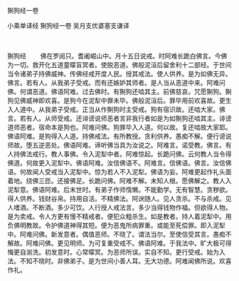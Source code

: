 猘狗经一卷


小乘单译经
猘狗经一卷
吴月支优婆塞支谦译


　　

猘狗经
　　佛在罗阅只。耆阇崛山中。月十五日说戒。时阿难长跪白佛言。今佛为一切。救开化五道童曚盲冥者。使脱恶道。佛般泥洹后留舍利十二部经。于世间当令诸弟子持佛威神。传佛经戒开度人民。授其戒法。使人供养。是为如佛无异。佛言。若有人。从我弟子受戒。而有还嫉妒其师者。是人当从恶道中来。阿难问佛。何谓恶道。佛语阿难。过去佛时。有猘狗还啮其主。前佛慈哀。咒愿猘狗。猘狗见佛威神即欢喜。是狗今在泥犁中罪未毕。佛般泥洹后。罪毕用前欢喜故。更生入人道中。从我弟子受戒。正当从作猘狗时主受戒。狗有宿识故。还啮大家。佛言。若有人。从师受戒。还诽谤说师恶者言非我行者如是为如猘狗还啮其主。诽谤道师恶者。宿命本是狗也。阿难问佛。狗罪毕入人道。何以故。复还啮故大家耶。佛语阿难。是狗得入人道。持佛戒法。有所教授。贪利供养。愚痴不解。便行谤说师故。堕五逆恶处。佛语阿难。谛听佛当具为汝说之。阿难言。诺受教。佛言。有人持佛法戒行。教人事佛。令入泥犁中者。阿难惊起。长跪问佛。云何教人当令得佛道。何故更入泥犁中。佛语阿难。汝信佛语不。阿难言。信佛语。佛言。汝信佛语。何故闻人受戒当入泥犁中。惊为若人不入泥犁。佛语为妄。阿难更起作礼头面着地。绕佛三匝。还接佛足。长跪问佛。阿难不解。未知人根。愿佛解之。教人入泥犁意。佛语阿难。后末世时。有弟子作师惰懒。不能勤学。无有智慧。贪秽欲。得人供养。钱财谷帛。持用自活。不精佛法。阿谀随人。见人贪杀。不与杀戒。见人嗜酒。不断酒。多少可饮。人行授人戒法言。多少当得钱物作福。但欲得人物。是为卖戒。令人方更有慢不精戒者。便犯众粗杀生。如是教者。持人着泥犁中。用负佛明教故。令护佛道神得其短。便为恶鬼所病罪重。或能至死偿罪。即入泥犁中。阿难问佛。新发意者。偶值恶师。不晓了。谓法当尔。至使信受其言。愚痴不解故。阿难问佛。更见明师。为可复重受戒不。佛语阿难。于我法中。旷大极可得悔更自湔洗。初发意时。心常曚冥。为恶师所误。实自不知。更行受戒。始为入法。不知不晓时。非佛弟子。是为世间小善人耳。无大功德。阿难闻佛所说。欢喜作礼。
